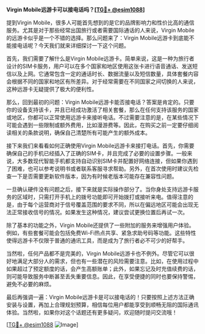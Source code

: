 **Virgin Mobile远游卡可以接电话吗？[[TG💪+ @esim1088](https://t.me/s/esim1088)]**

提到Virgin Mobile，很多人可能首先想到的是它的品牌影响力和性价比高的通信服务。尤其是对于那些经常出国旅行或者需要国际通话的人来说，Virgin Mobile的远游卡似乎是一个不错的选择。那么问题来了：Virgin Mobile远游卡到底能不能接电话呢？今天我们就来详细探讨一下这个问题。

首先，我们需要了解什么是Virgin Mobile远游卡。简单来说，这是一种为旅行者设计的SIM卡服务，用户可以在多个国家和地区使用这张卡进行语音通话、发送短信以及上网。它通常包含一定的通话时长、数据流量以及短信数量，具体套餐内容会根据不同的国家和地区有所差异。对于经常需要在不同国家之间切换的人来说，这种远游卡无疑提供了极大的便利性。

那么，回到最初的问题：Virgin Mobile远游卡能否接电话？答案是肯定的。只要你的设备支持该卡，并且已经成功激活了相关套餐，那么在任何支持该服务的国家或地区，你都可以正常使用远游卡来接听电话。不过需要注意的是，在某些情况下可能会遇到一些限制或额外费用，比如漫游费等。因此，在购买之前一定要仔细阅读相关的条款说明，确保自己清楚所有可能产生的额外成本。

接下来我们来看看如何正确使用Virgin Mobile远游卡来接打电话。首先，你需要确保自己的手机已经插入了正确的SIM卡，并且完成了必要的设置步骤。一般来说，大多数现代智能手机都支持自动识别SIM卡并配置好网络连接，但如果你遇到了困难，也可以参考说明书或者联系客服寻求帮助。另外，在首次使用时建议先检查一下是否需要更新软件版本，因为有时候老版本可能存在兼容性问题。

一旦确认硬件没有问题之后，接下来就是实际操作部分了。当你身处支持远游卡服务的区域时，只需打开手机上的拨号功能即可开始拨打或接听来电。值得注意的是，由于每个运营商对于信号覆盖范围的要求不同，所以在偏远地区可能会出现无法正常接收信号的情况。如果发生这种情况，建议尝试更换位置后再试一次。

除了基本的功能之外，Virgin Mobile还提供了一些附加的服务来增强用户体验。例如，有些套餐可能会包括免费Wi-Fi热点共享、紧急求助号码等功能。这些特性使得远游卡不仅限于普通的通讯工具，而是成为了旅行者必不可少的好帮手。

当然啦，任何产品都不是完美的，Virgin Mobile远游卡也不例外。尽管它可以很好地满足大部分人的需求，但也有一些潜在的风险需要注意。比如，在使用过程中如果超过了预定额度的话，会产生高额账单；此外，如果忘记及时充值续费的话，则可能导致服务中断甚至丢失重要信息。因此，在享受便捷的同时也要保持警惕，避免不必要的麻烦。

最后再强调一遍：Virgin Mobile远游卡是可以接电话的！只要按照上述方法正确安装与设置，再加上合理规划预算，相信每位用户都能享受到顺畅无阻的国际通讯体验。当然啦，如果你对这个话题还有更多疑问，欢迎随时提问交流哦！

[[TG💪+ @esim1088](https://t.me/s/esim1088) ![Image](https://i.postimg.cc/4NQfJmqS/Snipaste-2025-05-13-00-14-12.png)]